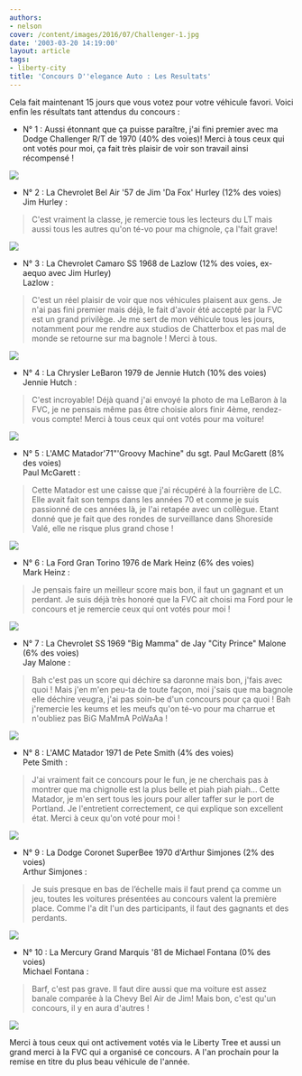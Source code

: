```yaml
---
authors:
- nelson
cover: /content/images/2016/07/Challenger-1.jpg
date: '2003-03-20 14:19:00'
layout: article
tags:
- liberty-city
title: 'Concours D''elegance Auto : Les Resultats'
---
```



Cela fait maintenant 15 jours que vous votez pour votre véhicule favori. Voici enfin les résultats tant attendus du concours :

- N° 1 : Aussi étonnant que ça puisse paraître, j'ai fini premier avec ma Dodge Challenger R/T de 1970 (40% des voies)! Merci à tous ceux qui ont votés pour moi, ça fait très plaisir de voir son travail ainsi récompensé !

![](/content/images/2016/07/Challenger-1.jpg)

- N° 2 : La Chevrolet Bel Air '57 de Jim 'Da Fox' Hurley (12% des voies)  
Jim Hurley :

> C'est vraiment la classe, je remercie tous les lecteurs du LT mais aussi tous les autres qu'on té-vo pour ma chignole, ça l'fait grave!

![](/content/images/2016/07/fsscr001-1.jpg)

- N° 3 : La Chevrolet Camaro SS 1968 de Lazlow (12% des voies, ex-aequo avec Jim Hurley)  
Lazlow :

> C'est un réel plaisir de voir que nos véhicules plaisent aux gens. Je n'ai pas fini premier mais déjà, le fait d'avoir été accepté par la FVC est un grand privilège. Je me sert de mon véhicule tous les jours, notamment pour me rendre aux studios de Chatterbox et pas mal de monde se retourne sur ma bagnole ! Merci à tous.

![](/content/images/2016/07/Camaro-1.jpg)

- N° 4 : La Chrysler LeBaron 1979 de Jennie Hutch (10% des voies)  
Jennie Hutch :

> C'est incroyable! Déjà quand j'ai envoyé la photo de ma LeBaron à la FVC, je ne pensais même pas être choisie alors finir 4ème, rendez-vous compte! Merci à tous ceux qui ont votés pour ma voiture!

![](/content/images/2016/07/lebaron-1.jpg)

- N° 5 : L'AMC Matador'71"'Groovy Machine" du sgt. Paul McGarett (8% des voies)  
Paul McGarett :

> Cette Matador est une caisse que j'ai récupéré à la fourrière de LC. Elle avait fait son temps dans les années 70 et comme je suis passionné de ces années là, je l'ai retapée avec un collègue. Etant donné que je fait que des rondes de surveillance dans Shoreside Valé, elle ne risque plus grand chose !

![](/content/images/2016/07/fsscr010-1.jpg)

- N° 6 : La Ford Gran Torino 1976 de Mark Heinz (6% des voies)  
Mark Heinz :

> Je pensais faire un meilleur score mais bon, il faut un gagnant et un perdant. Je suis déjà très honoré que la FVC ait choisi ma Ford pour le concours et je remercie ceux qui ont votés pour moi !

![](/content/images/2016/07/Torino5-1.jpg)

- N° 7 : La Chevrolet SS 1969 "Big Mamma" de Jay "City Prince" Malone (6% des voies)  
Jay Malone :

> Bah c'est pas un score qui déchire sa daronne mais bon, j'fais avec quoi ! Mais j'en m'en peu-ta de toute façon, moi j'sais que ma bagnole elle déchire veugra, j'ai pas soin-be d'un concours pour ça quoi ! Bah j'remercie les keums et les meufs qu'on té-vo pour ma charrue et n'oubliez pas BiG MaMmA PoWaAa !

![](/content/images/2016/07/fsscr003-1.jpg)

- N° 8 : L'AMC Matador 1971 de Pete Smith (4% des voies)  
Pete Smith :

> J'ai vraiment fait ce concours pour le fun, je ne cherchais pas à montrer que ma chignolle est la plus belle et piah piah piah... Cette Matador, je m'en sert tous les jours pour aller taffer sur le port de Portland. Je l'entretient correctement, ce qui explique son excellent état. Merci à ceux qu'on voté pour moi !

![](/content/images/2016/07/fsscr003-2.jpg)

- N° 9 : La Dodge Coronet SuperBee 1970 d'Arthur Simjones (2% des voies)  
Arthur Simjones :

> Je suis presque en bas de l’échelle mais il faut prend ça comme un jeu, toutes les voitures présentées au concours valent la première place. Comme l'a dit l'un des participants, il faut des gagnants et des perdants.

![](/content/images/2016/07/Hemi102-1.jpg)

- N° 10 : La Mercury Grand Marquis '81 de Michael Fontana (0% des voies)  
Michael Fontana :

> Barf, c'est pas grave. Il faut dire aussi que ma voiture est assez banale comparée à la Chevy Bel Air de Jim! Mais bon, c'est qu'un concours, il y en aura d'autres !

![](/content/images/2016/07/fsscr008-1.jpg)

Merci à tous ceux qui ont activement votés via le Liberty Tree et aussi un grand merci à la FVC qui a organisé ce concours. A l'an prochain pour la remise en titre du plus beau véhicule de l'année.